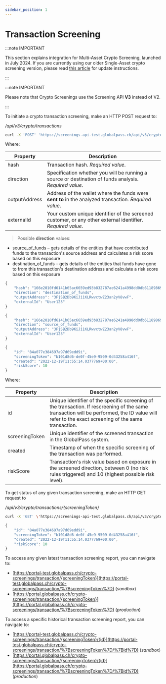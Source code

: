 ```yaml
---
sidebar_position: 1
---
```


# Transaction Screening

:::note IMPORTANT

This section explains integration for Multi-Asset Crypto Screening, launched in July 2024. If you are currently using our older Single-Asset crypto screening version, please read [this article](https://help.globalpass.ch/updating-crypto-screening-from-single-to-multi-asset/) for update instructions.

:::

:::note IMPORTANT

Please note that Crypto Screenings use the Screening API **V3** instead of V2.

:::

To initiate a crypto transaction screening, make an HTTP POST request to:

_/api/v3/crypto/transactions_

```bash title="Example request"
curl -X 'POST' 'https://screenings-api-test.globalpass.ch/api/v3/crypto/transactions' -H 'accept: text/plain' -H 'Authorization: Bearer {your_access_token}' -H 'Content-Type: application/json' -d '{"hash": "string","direction": "string","outputAddress": "string","externalId": "string"}
```

Where:

| Property       | Description                                                                                                 |
| -------------- | ----------------------------------------------------------------------------------------------------------- |
| hash           | Transaction hash. _Required value_.                                                                         |
| direction      | Specification whether you will be running a source or destination of funds analysis. _Required value_.      |
| outputAddress  | Address of the wallet where the funds were **sent to** in the analyzed transaction. _Required value_.       |
| externalId     | Your custom unique identifier of the screened customer, or any other external identifier. _Required value_. |

> Possible **direction** values:

- source_of_funds – gets details of the entities that have contributed funds to the transaction's source address and calculates a risk score based on this exposure
- destination_of_funds – gets details of the entities that funds have gone to from this transaction's destination address and calculate a risk score based on this exposure

```js title="Example Destination of Funds request"
{
    "hash": "166e2010fd6141b65ac6659ed93b832787ae6241a4998dd0db61189869d1f32e",
    "direction": "destination_of_funds",
    "outputAddress": "3FjSB2Db9KiJi1KLRwvctwZ23an2yV8vwF",
    "externalId": "User123"
}
```

```js title="Example Source of Funds request"
{
    "hash": "166e2010fd6141b65ac6659ed93b832787ae6241a4998dd0db61189869d1f32e",
    "direction": "source_of_funds",
    "outputAddress": "3FjSB2Db9KiJi1KLRwvctwZ23an2yV8vwF",
    "externalId": "User123"
}
```

```js title="Example response"
{
    "id": "84a077e384697a97d69edd9i",
    "screeningToken": "b101d8d6-de0f-45e9-9509-0d43258a416f",
    "created": "2022-12-19T11:55:14.0377769+00:00",
    "riskScore": 10
}
```

Where:

| Property       | Description                                                                                                                                                                                       |
| -------------- | ------------------------------------------------------------------------------------------------------------------------------------------------------------------------------------------------- |
| id             | Unique identifier of the specific screening of the transaction. If rescreening of the same transaction will be performed, the ID value will refer to the exact screening of the same transaction. |
| screeningToken | Unique identifier of the screened transaction in the GlobalPass system.                                                                                                                            |
| created        | Timestamp of when the specific screening of the transaction was performed.                                                                                                                         |
| riskScore      | Transaction's risk value based on exposure in the screened direction, between 0 (no risk rules triggered) and 10 (highest possible risk level).                                                    |

To get status of any given transaction screening, make an HTTP GET request to

_/api/v3/crypto/transactions/{screeningToken}_

```bash title="Example request"
curl -X 'GET' \'https://screenings-api-test.globalpass.ch/api/v3/crypto/transactions/b101d8d6-de0f-45e9-9509-0d43258a416f' \-H 'accept: text/plain' \-H 'Authorization: Bearer {your_access_token}'
```

```js title="Example response"
{
    "id": "84a077e384697a97d69edd9i",
    "screeningToken": "b101d8d6-de0f-45e9-9509-0d43258a416f",
    "created": "2022-12-19T11:55:14.0377769+00:00",
    "riskScore": 10
}
```

To access any given latest transaction screening report, you can navigate to:

- [https://portal-test.globalpass.ch/crypto-screenings/transaction/{screeningToken}](https://portal-test.globalpass.ch/crypto-screenings/transaction/%7BscreeningToken%7D) (_sandbox_)
- [https://portal.globalpass.ch/crypto-screenings/transaction/{screeningToken}](https://portal.globalpass.ch/crypto-screenings/transaction/%7BscreeningToken%7D) (_production_)

To access a specific historical transaction screening report, you can navigate to:

- [https://portal-test.globalpass.ch/crypto-screenings/transaction/{screeningToken}/{id}](https://portal-test.globalpass.ch/crypto-screenings/transaction/%7BscreeningToken%7D/%7Bid%7D) (_sandbox_)
- [https://portal.globalpass.ch/crypto-screenings/transaction/{screeningToken}/{id}](https://portal.globalpass.ch/crypto-screenings/transaction/%7BscreeningToken%7D/%7Bid%7D) (_production_)
